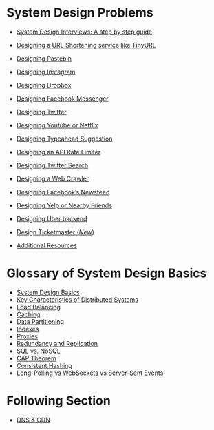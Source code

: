 # System Design Problems

* [System Design Interviews: A step by step guide](https://github.com/bhupendra-bhoi/Grokking-SystemDesign/blob/master/example/README.md)
* [Designing a URL Shortening service like TinyURL](https://github.com/bhupendra-bhoi/Grokking-SystemDesign/blob/master/example/TinyURL/ReadMe.md)
* [Designing Pastebin](https://github.com/bhupendra-bhoi/Grokking-SystemDesign/blob/master/example/Pastebin/README.md)
* [Designing Instagram](https://github.com/bhupendra-bhoi/Grokking-SystemDesign/blob/master/example/Instagram/README.md)
* [Designing Dropbox](https://github.com/bhupendra-bhoi/Grokking-SystemDesign/blob/master/example/Dropbox/README.md)
* [Designing Facebook Messenger](https://github.com/bhupendra-bhoi/Grokking-SystemDesign/blob/master/example/Facebook_Messenger/README.md)
* [Designing Twitter](https://github.com/bhupendra-bhoi/Grokking-SystemDesign/blob/master/example/Twitter/README.md)
* [Designing Youtube or Netflix](https://github.com/bhupendra-bhoi/Grokking-SystemDesign/blob/master/example/Youtube_Netflix/ReadMe.md)
* [Designing Typeahead Suggestion](https://github.com/bhupendra-bhoi/Grokking-SystemDesign/blob/master/example/Typeahead_Suggestion/ReadMe.md)
* [Designing an API Rate Limiter](https://github.com/bhupendra-bhoi/Grokking-SystemDesign/blob/master/example/RateLimiter/ReadMe.md)
* [Designing Twitter Search](https://github.com/bhupendra-bhoi/Grokking-SystemDesign/blob/master/example/TwitterSearch/ReadMe.md)

* [Designing a Web Crawler]()
* [Designing Facebook’s Newsfeed](https://github.com/bhupendra-bhoi/Grokking-SystemDesign/blob/master/example/Facebook_NewsFeed/README.md)
* [Designing Yelp or Nearby Friends]()
* [Designing Uber backend]()
* [Design Ticketmaster (*New*)]()
* [Additional Resources]()


# Glossary of System Design Basics

* [System Design Basics](https://github.com/bhupendra-bhoi/Grokking-SystemDesign/blob/master/ReadMe.md)
* [Key Characteristics of Distributed Systems](https://github.com/bhupendra-bhoi/Grokking-SystemDesign/blob/master/ReadMe.md)
* [Load Balancing](https://github.com/bhupendra-bhoi/Grokking-SystemDesign/blob/master/LB.md)
* [Caching](https://github.com/bhupendra-bhoi/Grokking-SystemDesign/blob/master/cache.md)
* [Data Partitioning](https://github.com/bhupendra-bhoi/Grokking-SystemDesign/blob/master/data_partition.md)
* [Indexes](https://github.com/bhupendra-bhoi/Grokking-SystemDesign/blob/master/index.md)
* [Proxies](https://github.com/bhupendra-bhoi/Grokking-SystemDesign/blob/master/proxies.md)
* [Redundancy and Replication](https://github.com/bhupendra-bhoi/Grokking-SystemDesign/blob/master/redundancy%26replication.md)
* [SQL vs. NoSQL](https://github.com/bhupendra-bhoi/Grokking-SystemDesign/blob/master/database.md)
* [CAP Theorem](https://github.com/bhupendra-bhoi/Grokking-SystemDesign/blob/master/CAP.md)
* [Consistent Hashing](https://github.com/bhupendra-bhoi/Grokking-SystemDesign/blob/master/consistenthashing.md)
* [Long-Polling vs WebSockets vs Server-Sent Events](https://github.com/bhupendra-bhoi/Grokking-SystemDesign/blob/master/longpoll.md)


# Following Section
* [DNS & CDN](https://github.com/bhupendra-bhoi/Grokking-SystemDesign/blob/master/DNS.md)
